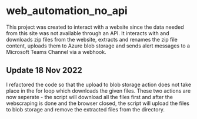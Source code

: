 # web_automation_no_api
This project was created to interact with a website since the data needed from this site was not available through an API.
It interacts with and downloads zip files from the website, extracts and renames the zip file content, uploads them to Azure blob storage and sends alert messages to a Microsoft Teams Channel via a webhook.

Update 18 Nov 2022
------------------
I refactored the code so that the upload to blob storage action does not take place in the for loop which downloads the given files. These two actions are now seperate - the script will download all the files first and after the webscraping is done and the browser closed, the script will upload the files to blob storage and remove the extracted files from the directory.


